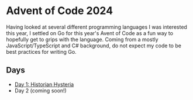 # Advent of Code 2024

Having looked at several different programming languages I was interested this year, I settled on Go for this year's Avent of Code as a fun way to hopefully get to grips with the language. Coming from a mostly JavaScript/TypeScript and C# background, do not expect my code to be best practices for writing Go.

## Days
* [Day 1: Historian Hysteria](./day01/day01.go)
* Day 2 (coming soon!)
